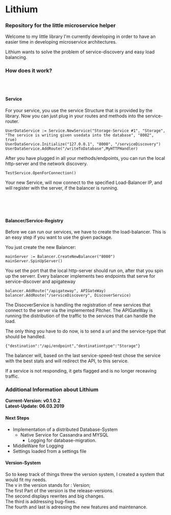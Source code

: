 # Lithium

### Repository for the little microservice helper

Welcome to my little library I'm currently developing in order to have an easier time
in developing microservice architectures.


Lithium wants to solve the problem of service-discovery and easy load balancing.


### How does it work?
<br>
<br>

#### Service
For your service, you use the service Structure that is provided by the library. 
Now you can just plug in your routes and methods into the service-router.

    UserDataService := Service.NewService("Storage-Service #1", "Storage", "The service is writing given usedata into the database", "8002", true)
    UserDataService.Initialize("127.0.0.1", "8000", "/serviceDiscovery")
    UserDataService.AddRoute("/writeToDatabase",MyHTTPHandler)
    
    
After you have plugged in all your methods/endpoints, you can run the local http-server and the network discovery.

    TestService.OpenForConnection()
    
    
Your new Service, will now connect to the specified Load-Balancer IP, and will register with the server, if the balancer is running.

<br>
<br>
<br>

#### Balancer/Service-Registry


Before we can run our services, we have to create the load-balancer.
This is an easy step if you want to use the given package.


You just create the new Balancer:
    
    mainServer := Balancer.CreateNewBalancer("8000")
    mainServer.SpinUpServer()

    
You set the port that the local http-server should run on, after that you spin up the serverr.
Every balancer implements two endpoints that serve for service-discover and apigateway

    balancer.AddRoute("/apigateway", APIGateWay)
    balancer.AddRoute("/serviceDiscovery", DiscoverService) 
        
    
The DisocverService is handling the registration of new services that connect to the server via the implemented Pitcher.
The APIGateWay is running the distribution of the traffic to the services that can handle the load.

The only thing you have to do now, is to send a url and the service-type that should be handled.

    {"destination":"/api/endpoint","destinationtype":"Storage"}
    
The balancer will, based on the last service-speed-test chose the service with the best stats and will redirect the API, to this service.

If a service is not responding, it gets flagged and is no longer receaving traffic.
      
      
### Additional Information about Lithium

<b>Current-Version: v0.1.0.2<br>
Latest-Update: 06.03.2019
</b>

#### Next Steps

* Implementation of a distributed Database-System
    * Native Service for Cassandra and MYSQL
        * Logging for database-migration. 
* MiddleWare for Logging
* Settings loaded from a settings file      
        
        
        
        
#### Version-System
So to keep track of things threw the version system, I created a system that would fit my needs.</br>
The v in the version stands for : Version;</br>
The first Part of the version is the release-versions.</br>
The second displays rewrites and big changes.</br>
The third is addressing bug-fixes.</br>
The fourth and last is adressing the new features and maintenance.</br>       
